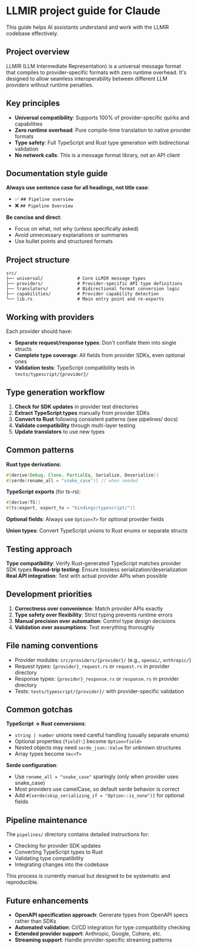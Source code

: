 # LLMIR project guide for Claude

This guide helps AI assistants understand and work with the LLMIR codebase effectively.

## Project overview

LLMIR (LLM Intermediate Representation) is a universal message format that compiles to provider-specific formats with zero runtime overhead. It's designed to allow seamless interoperability between different LLM providers without runtime penalties.

## Key principles

- **Universal compatibility**: Supports 100% of provider-specific quirks and capabilities
- **Zero runtime overhead**: Pure compile-time translation to native provider formats  
- **Type safety**: Full TypeScript and Rust type generation with bidirectional validation
- **No network calls**: This is a message format library, not an API client

## Documentation style guide

**Always use sentence case for all headings, not title case**:
- ✅ `## Pipeline overview` 
- ❌ `## Pipeline Overview`

**Be concise and direct**:
- Focus on what, not why (unless specifically asked)
- Avoid unnecessary explanations or summaries
- Use bullet points and structured formats

## Project structure

```
src/
├── universal/             # Core LLMIR message types
├── providers/             # Provider-specific API type definitions
├── translators/           # Bidirectional format conversion logic
├── capabilities/          # Provider capability detection
└── lib.rs                 # Main entry point and re-exports
```

## Working with providers

Each provider should have:
- **Separate request/response types**: Don't conflate them into single structs
- **Complete type coverage**: All fields from provider SDKs, even optional ones
- **Validation tests**: TypeScript compatibility tests in `tests/typescript/{provider}/`

## Type generation workflow

1. **Check for SDK updates** in provider test directories
2. **Extract TypeScript types** manually from provider SDKs
3. **Convert to Rust** following consistent patterns (see pipelines/ docs)
4. **Validate compatibility** through multi-layer testing
5. **Update translators** to use new types

## Common patterns

**Rust type derivations**:
```rust
#[derive(Debug, Clone, PartialEq, Serialize, Deserialize)]
#[serde(rename_all = "snake_case")] // when needed
```

**TypeScript exports** (for ts-rs):
```rust
#[derive(TS)]
#[ts(export, export_to = "bindings/typescript/")]
```

**Optional fields**: Always use `Option<T>` for optional provider fields

**Union types**: Convert TypeScript unions to Rust enums or separate structs

## Testing approach

**Type compatibility**: Verify Rust-generated TypeScript matches provider SDK types
**Round-trip testing**: Ensure lossless serialization/deserialization
**Real API integration**: Test with actual provider APIs when possible

## Development priorities

1. **Correctness over convenience**: Match provider APIs exactly
2. **Type safety over flexibility**: Strict typing prevents runtime errors
3. **Manual precision over automation**: Control type design decisions
4. **Validation over assumptions**: Test everything thoroughly

## File naming conventions

- Provider modules: `src/providers/{provider}/` (e.g., `openai/`, `anthropic/`)
- Request types: `{provider}_request.rs` or `request.rs` in provider directory  
- Response types: `{provider}_response.rs` or `response.rs` in provider directory
- Tests: `tests/typescript/{provider}/` with provider-specific validation

## Common gotchas

**TypeScript → Rust conversions**:
- `string | number` unions need careful handling (usually separate enums)
- Optional properties (`field?:`) become `Option<field>`
- Nested objects may need `serde_json::Value` for unknown structures
- Array types become `Vec<T>`

**Serde configuration**:
- Use `rename_all = "snake_case"` sparingly (only when provider uses snake_case)
- Most providers use camelCase, so default serde behavior is correct
- Add `#[serde(skip_serializing_if = "Option::is_none")]` for optional fields

## Pipeline maintenance

The `pipelines/` directory contains detailed instructions for:
- Checking for provider SDK updates
- Converting TypeScript types to Rust
- Validating type compatibility
- Integrating changes into the codebase

This process is currently manual but designed to be systematic and reproducible.

## Future enhancements

- **OpenAPI specification approach**: Generate types from OpenAPI specs rather than SDKs
- **Automated validation**: CI/CD integration for type compatibility checking  
- **Extended provider support**: Anthropic, Google, Cohere, etc.
- **Streaming support**: Handle provider-specific streaming patterns